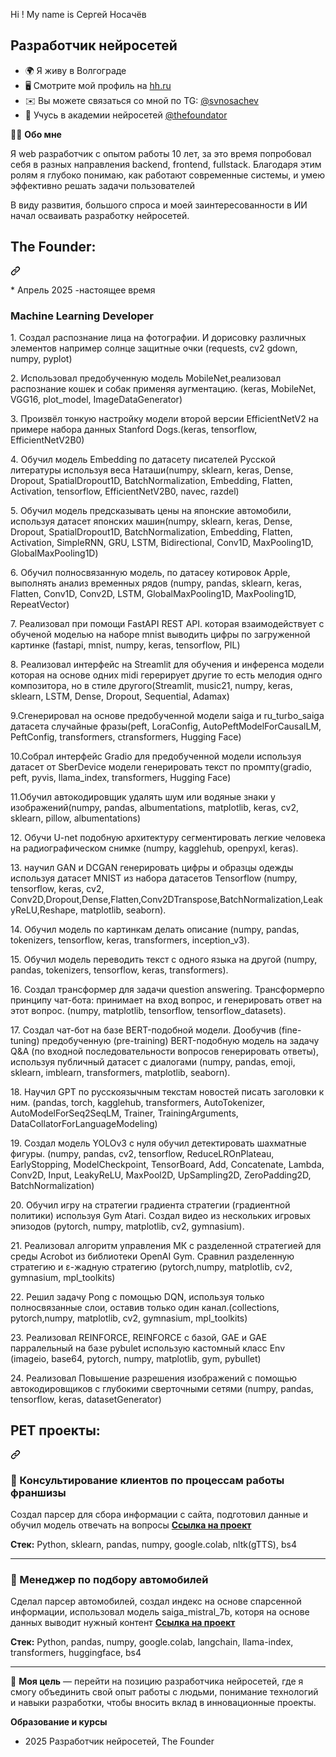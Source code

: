 Hi ! My name is Сергей Носачёв

Разработчик нейросетей
----------------------

* 🌍 Я живу в Волгограде
* 🖥️  Смотрите мой профиль на [hh.ru](http://volgograd.hh.ru/resume/1526069eff0e9b80290039ed1f565175715a79)
* ✉️  Вы можете связаться со мной по TG: [@svnosachev](mailto:@svnosachev)
* 🧠  Учусь в академии нейросетей <a href="https://t.me/thefoundator" rel="nofollow">@thefoundator</a>

<p dir="auto">👨&zwj;💻 <strong>Обо мне</strong></p>

<p dir="auto">Я web разработчик с опытом работы 10 лет, за это время попробовал себя в разных направления backend, frontend, fullstack. Благодаря этим ролям я глубоко понимаю, как работают современные системы, и умею эффективно решать задачи пользователей</p>
<p dir="auto">В виду развития, большого спроса и моей заинтересованности в ИИ начал осваивать разработку нейросетей.</p>

<div class="markdown-heading" dir="auto"><h2 class="heading-element" dir="auto">The Founder:</h2><a id="user-content-pet-проекты" class="anchor" aria-label="Permalink: PET проекты:" href="#pet-проекты"><svg class="octicon octicon-link" viewBox="0 0 16 16" version="1.1" width="16" height="16" aria-hidden="true"><path d="m7.775 3.275 1.25-1.25a3.5 3.5 0 1 1 4.95 4.95l-2.5 2.5a3.5 3.5 0 0 1-4.95 0 .751.751 0 0 1 .018-1.042.751.751 0 0 1 1.042-.018 1.998 1.998 0 0 0 2.83 0l2.5-2.5a2.002 2.002 0 0 0-2.83-2.83l-1.25 1.25a.751.751 0 0 1-1.042-.018.751.751 0 0 1-.018-1.042Zm-4.69 9.64a1.998 1.998 0 0 0 2.83 0l1.25-1.25a.751.751 0 0 1 1.042.018.751.751 0 0 1 .018 1.042l-1.25 1.25a3.5 3.5 0 1 1-4.95-4.95l2.5-2.5a3.5 3.5 0 0 1 4.95 0 .751.751 0 0 1-.018 1.042.751.751 0 0 1-1.042.018 1.998 1.998 0 0 0-2.83 0l-2.5 2.5a1.998 1.998 0 0 0 0 2.83Z"></path></svg></a>
  <p dir="auto">* Апрель 2025 -настоящее время</p>
  <h3 class="heading-element" dir="auto">Machine Learning Developer</h3>
  <p dir="auto">1. Создал распознание лица на фотографии. И дорисовку различных элементов например солнце защитные очки (requests, cv2 gdown, numpy, pyplot)</p>
  <p dir="auto">2. Использовал предобученную модель MobileNet,реализовал распознание кошек и собак применяя аугментацию. (keras, MobileNet, VGG16, plot_model, ImageDataGenerator)</p>
  <p dir="auto">3. Произвёл тонкую настройку модели второй версии EfficientNetV2 на примере набора данных Stanford Dogs.(keras, tensorflow, EfficientNetV2B0)</p>
  <p dir="auto">4. Обучил модель Embedding по датасету писателей Русской литературы используя веса Наташи(numpy, sklearn, keras, Dense, Dropout, SpatialDropout1D, BatchNormalization, Embedding, Flatten, Activation, tensorflow, EfficientNetV2B0, navec, razdel)</p>
  <p dir="auto">5. Обучил модель предсказывать цены на японские автомобили, используя датасет японских машин(numpy, sklearn, keras, Dense, Dropout, SpatialDropout1D, BatchNormalization, Embedding, Flatten, Activation,
                            SimpleRNN, GRU, LSTM, Bidirectional, Conv1D, MaxPooling1D, GlobalMaxPooling1D)</p>
  <p dir="auto">6. Обучил полносвязанную модель, по датасеу котировок Apple, выполнять анализ временных рядов (numpy, pandas, sklearn, keras, Flatten, Conv1D, Conv2D, LSTM, GlobalMaxPooling1D, MaxPooling1D, RepeatVector)</p>
  <p dir="auto">7. Реализовал при помощи FastAPI REST API. которая взаимодействует с обученой моделью на наборе mnist выводить цифры по загруженной картинке (fastapi, mnist, numpy, keras, tensorflow, PIL)</p>
  <p dir="auto">8. Реализовал интерфейс на Streamlit для обучения и инференса модели которая на основе одних midi герерирует другие то есть мелодия однго композитора, но в стиле другого(Streamlit, music21, numpy, keras,  sklearn, LSTM, Dense, Dropout, Sequential, Adamax)</p>
  <p dir="auto">9.Сгенерировал на основе предобученной модели saiga и ru_turbo_saiga датасета случайные фразы(peft, LoraConfig, AutoPeftModelForCausalLM, PeftConfig, transformers, ctransformers,  Hugging Face)</p>
  <p dir="auto">10.Собрал интерфейс Gradio для предобученной модели используя датасет от SberDevice модели генерировать текст по промпту(gradio, peft, pyvis, llama_index, transformers,  Hugging Face)</p>
   <p dir="auto">11.Обучил автокодировщик удалять шум или водяные знаки у изображений(numpy, pandas, albumentations, matplotlib, keras, cv2, sklearn, pillow, albumentations)</p>
   <p dir="auto">12. Обучи U-net подобную архитектуру сегментировать легкие человека на радиографическом снимке (numpy, kagglehub, openpyxl, keras).</p>
  <p dir="auto">13. научил GAN и DCGAN генерировать цифры и образцы одежды используя датасет MNIST из набора датасетов Tensorflow (numpy, tensorflow, keras, cv2, Conv2D,Dropout,Dense,Flatten,Conv2DTranspose,BatchNormalization,LeakyReLU,Reshape, matplotlib, seaborn).</p>
  <p dir="auto">14. Обучил модель по картинкам делать описание (numpy, pandas, tokenizers, tensorflow, keras, transformers, inception_v3).</p>
  <p dir="auto">15. Обучил модель переводить текст с одного языка на другой (numpy, pandas, tokenizers, tensorflow, keras, transformers).</p>
  <p dir="auto">16. Создал трансформер для задачи question answering. Трансформерпо принципу чат-бота: принимает на вход вопрос, и генерировать ответ на этот вопрос. (numpy, matplotlib, tensorflow, tensorflow_datasets).</p>
  <p dir="auto">17. Создал чат-бот на базе BERT-подобной модели. Дообучив (fine-tuning) предобученную (pre-training) BERT-подобную модель на задачу Q&A (по входной последовательности вопросов генерировать ответы), используя публичный датасет с диалогами (numpy, pandas, emoji, sklearn, imblearn, transformers, matplotlib, seaborn). </p>
  <p dir="auto">18. Научил GPT по русскоязычным текстам новостей писать заголовки к ним. (pandas, torch, kagglehub, transformers, AutoTokenizer, AutoModelForSeq2SeqLM, Trainer, TrainingArguments, DataCollatorForLanguageModeling)</p>
  <p dir="auto">19. Создал модель YOLOv3 с нуля обучил детектировать шахматные фигуры. (numpy, pandas, cv2, tensorflow, ReduceLROnPlateau, EarlyStopping, ModelCheckpoint, TensorBoard,  Add, Concatenate, Lambda, Conv2D, Input, LeakyReLU, MaxPool2D, UpSampling2D, ZeroPadding2D, BatchNormalization)</p>
  <p dir="auto">20. Обучил игру на стратегии градиента стратегии (градиентной политики) используя Gym Atari. Создал видео из нескольких игровых эпизодов (pytorch, numpy, matplotlib, cv2, gymnasium).</p>
  <p dir="auto">21. Реализовал алгоритм управления МК с разделенной стратегией для среды Acrobot из библиотеки OpenAI Gym. Сравнил  разделенную стратегию и  ε-жадную стратегию (pytorch,numpy, matplotlib, cv2, gymnasium, mpl_toolkits)</p>
  <p dir="auto">22. Решил задачу Pong с помощью DQN, используя только полносвязанные слои, оставив только один канал.(collections, pytorch,numpy, matplotlib, cv2, gymnasium, mpl_toolkits) </p>
  <p dir="auto">23. Реализовал REINFORCE, REINFORCE с базой, GAE и GAE парралельный на базе pybulet использую кастомный класс Env (imageio, base64, pytorch, numpy, matplotlib, gym, pybullet)</p>
  <p dir="auto">24. Реализовал Повышение разрешения изображений с помощью автокодировщиков с глубокими сверточными сетями (numpy, pandas, tensorflow, keras, datasetGenerator)
  
</div>



<div class="markdown-heading" dir="auto"><h2 class="heading-element" dir="auto">PET проекты:</h2><a id="user-content-pet-проекты" class="anchor" aria-label="Permalink: PET проекты:" href="#pet-проекты"><svg class="octicon octicon-link" viewBox="0 0 16 16" version="1.1" width="16" height="16" aria-hidden="true"><path d="m7.775 3.275 1.25-1.25a3.5 3.5 0 1 1 4.95 4.95l-2.5 2.5a3.5 3.5 0 0 1-4.95 0 .751.751 0 0 1 .018-1.042.751.751 0 0 1 1.042-.018 1.998 1.998 0 0 0 2.83 0l2.5-2.5a2.002 2.002 0 0 0-2.83-2.83l-1.25 1.25a.751.751 0 0 1-1.042-.018.751.751 0 0 1-.018-1.042Zm-4.69 9.64a1.998 1.998 0 0 0 2.83 0l1.25-1.25a.751.751 0 0 1 1.042.018.751.751 0 0 1 .018 1.042l-1.25 1.25a3.5 3.5 0 1 1-4.95-4.95l2.5-2.5a3.5 3.5 0 0 1 4.95 0 .751.751 0 0 1-.018 1.042.751.751 0 0 1-1.042.018 1.998 1.998 0 0 0-2.83 0l-2.5 2.5a1.998 1.998 0 0 0 0 2.83Z"></path></svg></a></div>

<h3 class="heading-element" dir="auto">📌 Консультирование клиентов по процессам работы франшизы</h3>
<p dir="auto">Создал парсер для сбора информации с сайта, подготовил данные и обучил модель отвечать на вопросы <a href="https://github.com/snosachyev/franchise"><strong>Ссылка на проект</strong></a></p>
<p dir="auto"><strong>Стек:</strong> Python, sklearn, pandas, numpy, google.colab, nltk(gTTS), bs4</p>
<hr>

<h3 class="heading-element" dir="auto">📌 Менеджер по подбору автомобилей</h3>
<p dir="auto">Сделал парсер автомобилей, создал индекс на основе спарсенной информации, использовал модель saiga_mistral_7b, которя на основе данных выводит нужный контент <a href="https://github.com/snosachyev/auto_manger"><strong>Ссылка на проект</strong></a></p>
<p dir="auto"><strong>Стек:</strong> Python, pandas, numpy, google.colab, langchain, llama-index, transformers, huggingface, bs4</p>
<hr>

<p dir="auto">🎯 <strong>Моя цель</strong> — перейти на позицию разработчика нейросетей, где я смогу объединить свой опыт работы с людьми, понимание технологий и навыки разработки, чтобы вносить вклад в инновационные проекты.</p>


<p dir="auto" class=""><strong>Образование и курсы</strong></p>

<ul dir="auto">
<li>2025 Разработчик нейросетей, The Founder</li>
</ul>
